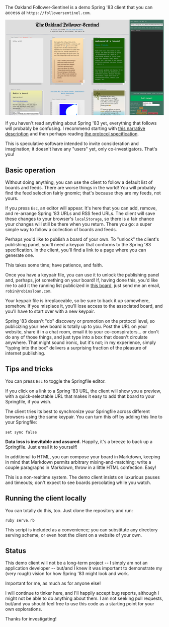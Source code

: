 The Oakland Follower-Sentinel is a demo Spring '83 client that you can access at `https://followersentinel.com`.

![A screenshot of the demo client, showing several boards of varying colors, some with clever styles applied. On the right side, there's a panel for publishing a board of your own.](demo-client-screenshot.png)

If you haven't read anything about Spring '83 yet, everything that follows will probably be confusing. I recommend starting with [this narrative description](https://github.com/robinsloan/spring-83-spec) and then perhaps reading [the protocol specification](https://github.com/robinsloan/spring-83-spec).

This is speculative software intended to invite consideration and imagination; it doesn't have any "users" yet, only co-investigators. That's you!

## Basic operation

Without doing anything, you can use the client to follow a default list of boards and feeds. There are worse things in the world! You will probably find the feed selection fairly gnomic; that's because they are my feeds, not yours.

If you press `Esc`, an editor will appear. It's here that you can add, remove, and re-arrange Spring '83 URLs and RSS feed URLs. The client will save these changes to your browser's `localStorage`, so there is a fair chance your changes will still be there when you return. There you go: a super simple way to follow a collection of boards and feeds.

Perhaps you'd like to publish a board of your own. To "unlock" the client's publishing panel, you'll need a keypair that conforms to the Spring '83 specification. In the client, you'll find a link to a page where you can generate one.

This takes some time; have patience, and faith.

Once you have a keypair file, you can use it to unlock the publishing panel and, perhaps, jot something on your board! If, having done this, you'd like me to add it the running list publicized in [this board](https://bogbody.biz/0036a2f1d481668649bc5c2a50f40cc9a65d3244eff0c0002af812e6183e0523), just send me an email, `robin@robinsloan.com`.

Your keypair file is irreplaceable, so be sure to back it up somewhere, somehow. If you misplace it, you'll lose access to the associated board, and you'll have to start over with a new keypair.

Spring '83 doesn't "do" discovery or promotion on the protocol level, so publicizing your new board is totally up to you. Post the URL on your website, share it in a chat room, email it to your co-conspirators... or don't do any of those things, and just type into a box that doesn't circulate anywhere. That might sound ironic, but it's not; in my experience, simply "typing into the box" delivers a surprising fraction of the pleasure of internet publishing.

## Tips and tricks

You can press `Esc` to toggle the Springfile editor. 

If you click on a link to a Spring '83 URL, the client will show you a preview, with a quick-selectable URL that makes it easy to add that board to your Springfile, if you wish.

The client tries its best to synchronize your Springfile across different browsers using the same keypair. You can turn this off by adding this line to your Springfile:

`set sync false`

**Data loss is inevitable and assured.** Happily, it's a breeze to back up a Springfile. Just email it to yourself!

In additional to HTML, you can compose your board in Markdown, keeping in mind that Markdown permits arbitrary mixing-and-matching: write a couple paragraphs in Markdown, throw in a little HTML confection. Easy!

This is a non-realtime system. The demo client insists on luxurious pauses and timeouts; don't expect to see boards percolating while you watch.

## Running the client locally

You can totally do this, too. Just clone the repository and run:

```
ruby serve.rb
```

This script is included as a convenience; you can substitute any directory serving scheme, or even host the client on a website of your own.

## Status

This demo client will not be a long-term project -- I simply am not an application developer -- but/and I knew it was important to demonstrate my (very rough) vision for how Spring '83 might look and work.

Important for me, as much as for anyone else!

I will continue to tinker here, and I'll happily accept bug reports, although I might not be able to do anything about them. I am not seeking pull requests, but/and you should feel free to use this code as a starting point for your own explorations.

Thanks for investigating!